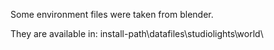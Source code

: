 Some environment files were taken from blender.

They are available in:
install-path\datafiles\studiolights\world\

